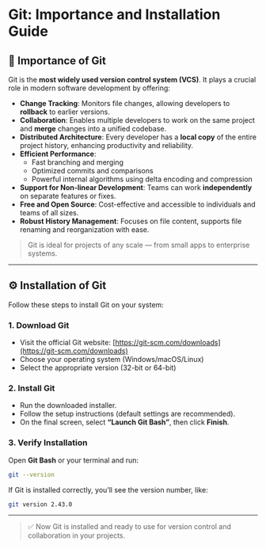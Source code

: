 # Git: Importance and Installation Guide

## 📌 Importance of Git

Git is the **most widely used version control system (VCS)**. It plays a crucial role in modern software development by offering:

- **Change Tracking**: Monitors file changes, allowing developers to **rollback** to earlier versions.
- **Collaboration**: Enables multiple developers to work on the same project and **merge** changes into a unified codebase.
- **Distributed Architecture**: Every developer has a **local copy** of the entire project history, enhancing productivity and reliability.
- **Efficient Performance**:
  - Fast branching and merging
  - Optimized commits and comparisons
  - Powerful internal algorithms using delta encoding and compression
- **Support for Non-linear Development**: Teams can work **independently** on separate features or fixes.
- **Free and Open Source**: Cost-effective and accessible to individuals and teams of all sizes.
- **Robust History Management**: Focuses on file content, supports file renaming and reorganization with ease.

> Git is ideal for projects of any scale — from small apps to enterprise systems.

---

## ⚙️ Installation of Git

Follow these steps to install Git on your system:

### 1. **Download Git**
- Visit the official Git website: [https://git-scm.com/downloads](https://git-scm.com/downloads)
- Choose your operating system (Windows/macOS/Linux)
- Select the appropriate version (32-bit or 64-bit)

### 2. **Install Git**
- Run the downloaded installer.
- Follow the setup instructions (default settings are recommended).
- On the final screen, select **“Launch Git Bash”**, then click **Finish**.

### 3. **Verify Installation**
Open **Git Bash** or your terminal and run:

```bash
git --version
```

If Git is installed correctly, you’ll see the version number, like:

```bash
git version 2.43.0
```

---

> ✅ Now Git is installed and ready to use for version control and collaboration in your projects.
